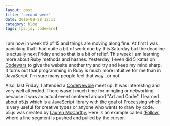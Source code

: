 ```yaml
---
layout: post
title: "second week"
date: 2016-09-28 12:11
category: blog
tags: [p5.js, codewars]
---
```

I am now in week #2 of 15 and things are moving along fine. At first I was panicking that I had quite a bit of work due by this Saturday but the deadline is actually next Friday and so that is a bit of relief. This week I am learning more about Ruby methods and hashes. Yesterday, I even did 5 katas on <a href="https://www.codewars.com" target="_blank">Codewars</a> to give the website another try and try and keep my mind sharp. It turns out that programming in Ruby is much more intuitive for me than in JavaScript. I'm sure many people feel that way...or not. 

Also, last Friday, I attended a <a href="http://www.codenewbie.org/" target="_blank">CodeNewbie</a> meet up. It was interesting and very well attended. There wasn't much time for mingling or networking because it was an actual event centered around "Art and Code". I learned about <a href="https://p5js.org/" target="_blank">p5.js</a> which is a JavaScript library with the goal of <a href="https://processing.org/" target="_blank">Processing</a> which is very useful for creative types or anyone who wants to draw by code. p5.js was created by <a href="http://lauren-mccarthy.com/" target="_blank">Lauren McCarthy.</a> Here is an example called <a href="http://p5js.org/examples/interaction-follow-1.html" target="_blank">'Follow'</a> where a line segment is pushed and pulled by the cursor.

